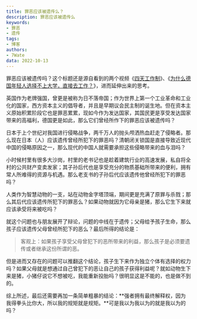 ```yaml
---
title: 罪恶应该被遗传么？
description: 罪恶应该被遗传么
keywords:
- 罪恶
- 遗传
tags: 
- 博客
authors:
- 7Wate
data: 2022-10-13
---
```


罪恶应该被遗传吗？这个标题还是源自看到的两个视频《[四天工作制](https://www.youtube.com/watch?v=omzpb2HGJ54&ab_channel=BBCNews%E4%B8%AD%E6%96%87)》、《[为什么德国年轻人选择不上大学，直接去工作？](https://www.bilibili.com/video/BV1fD4y1v7W7/?spm_id_from=333.337.search-card.all.click&vd_source=4af175678b9f5d3c2fde15b2cf172727)》，进而延伸出来的思考。

英国作为老牌强国，曾更是被称为日不落帝国；作为世界上第一个工业革命和工业化的国家，西方资本主义的倡导者，并且是早期议会民主制的诞生地。但在资本主义原始积累阶段它也是罪恶累累，现如今作为发达国家，其国民更是享受发达国家带来的高福利，德国更是如此，那么它们曾经所作下的罪恶应该被遗传吗？

日本于上个世纪对我国进行侵略战争，两千万人的抛头颅洒热血赶走了侵略者。那么现在日本（人）应该遗传曾经所犯下的罪恶吗？清朝闭关锁国是直接导致近现代中国的侵略原因之一，那么现代的中国人就需要承担这些侵略带来的血与泪吗？

小时候村里有很多大沙岗，村里的老书记也是趁着建筑行业的高速发展，私自将全村的公共财产变卖发家；其子孙后代也是享受充分的物质基础所带来的便利，拥有常人所难得的资源与机遇。那么老支书的子孙后代应该遗传他曾经所犯下的罪恶吗？

人类作为智慧动物的一支，站在动物金字塔顶端，期间更是充满了原罪与杀戮；那么其后代应该遗传所犯下的罪恶么？如果动物就因为它母亲是猪，那么它生下来就应该承受将来被吃吗？

就这个问题也与朋友展开了辩论，问题的中线在于遗传；父母给予孩子生命，那么孩子应该遗传父母曾经所犯下的恶么？最后所得的结论是：

> 客观上：如果孩子享受父母曾犯下的恶所带来的利益，那么孩子是必须要遗传或者继承这份所谓的恶。

但是进而又存在的问题可以推翻这个结论，孩子生下来作为独立个体有选择的权力吗？如果父母就是想通过自己曾犯下的恶让自己的孩子获得利益呢？就如动物生下来是猪，小猪仔说它不想被吃，我能重新投胎吗？很明显这是不能的，也是做不到的。

综上所述，最后还需要再加一条简单粗暴的结论：**强者拥有最终解释权，因为我得拳头比你大，所以我的规矩就是规矩。**可是我以为我以为的就是我以为的吗？

